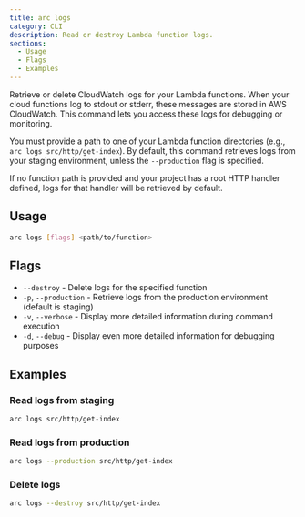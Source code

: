 ```yaml
---
title: arc logs
category: CLI
description: Read or destroy Lambda function logs.
sections:
  - Usage
  - Flags
  - Examples
---
```


Retrieve or delete CloudWatch logs for your Lambda functions. When your cloud functions log to stdout or stderr, these messages are stored in AWS CloudWatch. This command lets you access these logs for debugging or monitoring.

You must provide a path to one of your Lambda function directories (e.g., `arc logs src/http/get-index`). By default, this command retrieves logs from your staging environment, unless the `--production` flag is specified.

If no function path is provided and your project has a root HTTP handler defined, logs for that handler will be retrieved by default.

## Usage

```bash
arc logs [flags] <path/to/function>
```

## Flags

- `--destroy` - Delete logs for the specified function
- `-p`, `--production` - Retrieve logs from the production environment (default is staging)
- `-v`, `--verbose` - Display more detailed information during command execution
- `-d`, `--debug` - Display even more detailed information for debugging purposes

## Examples

### Read logs from staging

```bash
arc logs src/http/get-index
```

### Read logs from production

```bash
arc logs --production src/http/get-index
```

### Delete logs

```bash
arc logs --destroy src/http/get-index
```
